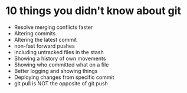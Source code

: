 # 10 things you didn't know about git

* Resolve merging conflicts faster
* Altering commits
* Altering the latest <span>commit</span>
* non-fast forward pushes
* including untracked files in the stash
* Showing a history of own movements
* Showing who committed what on a file
* Better logging and showing things
* Deploying changes from specific commit
* git pull is NOT the opposite of git push